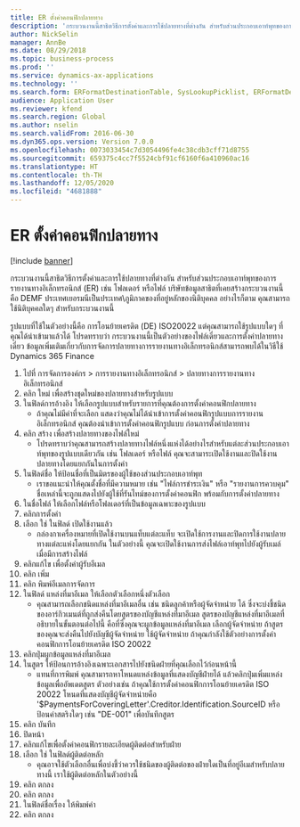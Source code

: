 ```yaml
---
title: ER ตั้งค่าคอนฟิกปลายทาง
description: 'กระบวนงานนี้สาธิตวิธีการตั้งค่าและการใช้ปลายทางที่ต่างกัน สำหรับส่วนประกอบเอาท์พุทของการรายงานทางอิเล็กทรอนิกส์ (ER) เช่น โฟลเดอร์ หรือไฟล์ '
author: NickSelin
manager: AnnBe
ms.date: 08/29/2018
ms.topic: business-process
ms.prod: ''
ms.service: dynamics-ax-applications
ms.technology: ''
ms.search.form: ERFormatDestinationTable, SysLookupPicklist, ERFormatDestinationSettings, ERFormatDestinationEmailSettings, ERExpressionDesignerFormula, SRSPrintDestinationTokens
audience: Application User
ms.reviewer: kfend
ms.search.region: Global
ms.author: nselin
ms.search.validFrom: 2016-06-30
ms.dyn365.ops.version: Version 7.0.0
ms.openlocfilehash: 0073033454c7d3054496fe4c38cdb3cff71d8755
ms.sourcegitcommit: 659375c4cc7f5524cbf91cf6160f6a410960ac16
ms.translationtype: HT
ms.contentlocale: th-TH
ms.lasthandoff: 12/05/2020
ms.locfileid: "4681888"
---
```

# <a name="er-configure-destinations"></a>ER ตั้งค่าคอนฟิกปลายทาง

[!include [banner](../../includes/banner.md)]

กระบวนงานนี้สาธิตวิธีการตั้งค่าและการใช้ปลายทางที่ต่างกัน สำหรับส่วนประกอบเอาท์พุทของการรายงานทางอิเล็กทรอนิกส์ (ER) เช่น โฟลเดอร์ หรือไฟล์  บริษัทข้อมูลสาธิตที่เคยสร้างกระบวนงานนี้คือ DEMF ประเทศเยอรมนีเป็นประเทศ\ภูมิภาคของที่อยู่หลักของนิติบุคคล อย่างไรก็ตาม คุณสามารถใช้นิติบุคคลใดๆ สำหรับกระบวนงานนี้ 

รูปแบบที่ใช้ในตัวอย่างนี้คือ การโอนย้ายเครดิต (DE) ISO20022 แต่คุณสามารถใช้รูปแบบใดๆ ที่คุณได้นำเข้ามาแล้วได้  โปรดทราบว่า กระบวนงานนี้เป็นตัวอย่างของไฟล์เดี่ยวและการตั้งค่าปลายทางเดี่ยว  ข้อมูลเพิ่มเติมเกี่ยวกับการจัดการปลายทางการรายงานทางอิเล็กทรอนิกส์สามารถพบได้ในวิธีใช้ Dynamics 365 Finance

1. ไปที่ การจัดการองค์กร > การรายงานทางอิเล็กทรอนิกส์ > ปลายทางการรายงานทางอิเล็กทรอนิกส์
2. คลิก ใหม่ เพื่อสร้างชุดใหม่ของปลายทางสำหรับรูปแบบ
3. ในฟิลด์การอ้างอิง ให้เลือกรูปแบบสำหรับรายการที่คุณต้องการตั้งค่าคอนฟิกปลายทาง
    * ถ้าคุณไม่มีค่าที่จะเลือก แสดงว่าคุณไม่ได้นำเข้าการตั้งค่าคอนฟิกรูปแบบการรายงานอิเล็กทรอนิกส์  คุณต้องนำเข้าการตั้งค่าคอนฟิกรูปแบบ ก่อนการตั้งค่าปลายทาง  
4. คลิก สร้าง เพื่อสร้างปลายทางของไฟล์ใหม่
    * โปรดทราบว่าคุณสามารถสร้างปลายทางไฟล์หนึ่งแห่งได้อย่างไรสำหรับแต่ละส่วนประกอบเอาท์พุทของรูปแบบเดียวกัน เช่น โฟลเดอร์ หรือไฟล์  คุณจะสามาระเปิดใช้งานและปิดใช้งานปลายทางโดยแยกกันในการตั้งค่า  
5. ในฟิลด์ชื่อ ให้ป้อนชื่อที่เป็นมิตรของผู้ใช้ของส่วนประกอบเอาท์พุท
    * เราขอแนะนำให้คุณตั้งชื่อที่มีความหมาย เช่น "ไฟล์การชำระเงิน" หรือ "รายงานการควบคุม"  ชื่อเหล่านี้จะถูกแสดงไปยังผู้ใช้ที่รันไทม์ของการตั้งค่าคอนฟิก พร้อมกับการตั้งค่าปลายทาง  
6. ในชื่อไฟล์ ให้เลือกไฟล์หรือโฟลเดอร์ที่เป็นข้อมูลเฉพาะของรูปแบบ
7. คลิกการตั้งค่า
8. เลือก ใช่ ในฟิลด์ เปิดใช้งานแล้ว
    * กล่องกาเครื่องหมายที่เปิดใช้งานบนแท็บแต่ละแท็บ จะเปิดใช้การงานและปิดการใช้งานปลายทางแต่ละแห่งโดยแยกกัน  ในตัวอย่างนี้ คุณจะเปิดใช้งานการส่งไฟล์เอาท์พุทไปยังผู้รับเมล์ เมื่อมีการสร้างไฟล์  
9. คลิกแก้ไข เพื่อตั้งค่าผู้รับอีเมล
10. คลิก เพิ่ม
11. คลิก พิมพ์อีเมลการจัดการ
12. ในฟิลด์ แหล่งที่มาอีเมล ให้เลือกตัวเลือกหนึ่งตัวเลือก
    * คุณสามารถเลือกชนิดแหล่งที่มาอีเมลอื่น เช่น ชนิดลูกค้าหรือผู้จัดจำหน่าย ได้  ซึ่งจะบ่งชี้ชนิดของอาร์กิวเมนต์ที่ถูกส่งคืนโดยสูตรของบัญชีแหล่งที่มาอีเมล  สูตรของบัญชีแหล่งที่มาอีเมลที่อธิบายในขั้นตอนต่อไปนี้ คือที่ซึ่งคุณจะผูกข้อมูลแหล่งที่มาอีเมล  เลือกผู้จัดจำหน่าย ถ้าสูตรของคุณจะส่งคืนไปยังบัญชีผู้จัดจำหน่าย  ใช้ผู้จัดจำหน่าย ถ้าคุณกำลังใช้ตัวอย่างการตั้งค่าคอนฟิกการโอนย้ายเครดิต ISO 20022  
13. คลิกปุ่มผูกข้อมูลแหล่งที่มาอีเมล
14. ในสูตร ให้ป้อนการอ้างอิงเฉพาะเอกสารไปยังชนิดฝ่ายที่คุณเลือกไว้ก่อนหน้านี้
    * แทนที่การพิมพ์ คุณสามารถหาโหนดแหล่งข้อมูลที่แสดงบัญชีฝ่ายได้ แล้วคลิกปุ่มเพิ่มแหล่งข้อมูลเพื่ออัพเดตสูตร  ตัวอย่างเช่น ถ้าคุณใช้การตั้งค่าคอนฟิกการโอนย้ายเครดิต ISO 20022 โหนดที่แสดงบัญชีผู้จัดจำหน่ายคือ '$PaymentsForCoveringLetter'.Creditor.Identification.SourceID หรือ ป้อนค่าสตริงใดๆ เช่น "DE-001" เพื่อบันทึกสูตร  
15. คลิก บันทึก
16. ปิดหน้า
17. คลิกแก้ไขเพื่อตั้งค่าคอนฟิกรายละเอียดผู้ติดต่อสำหรับฝ่าย
18. เลือก ใช่ ในฟิลด์ผู้ติดต่อหลัก
    * คุณอาจใช้ตัวเลือกอื่นเพื่อบ่งชี้ว่าควรใช้ชนิดของผู้ติดต่อของฝ่ายใดเป็นที่อยู่อีเมสำหรับปลายทางนี้  เราใช้ผู้ติดต่อหลักในตัวอย่างนี้  
19. คลิก ตกลง
20. คลิก ตกลง
21. ในฟิลด์ชื่อเรื่อง ให้พิมพ์ค่า
22. คลิก ตกลง

